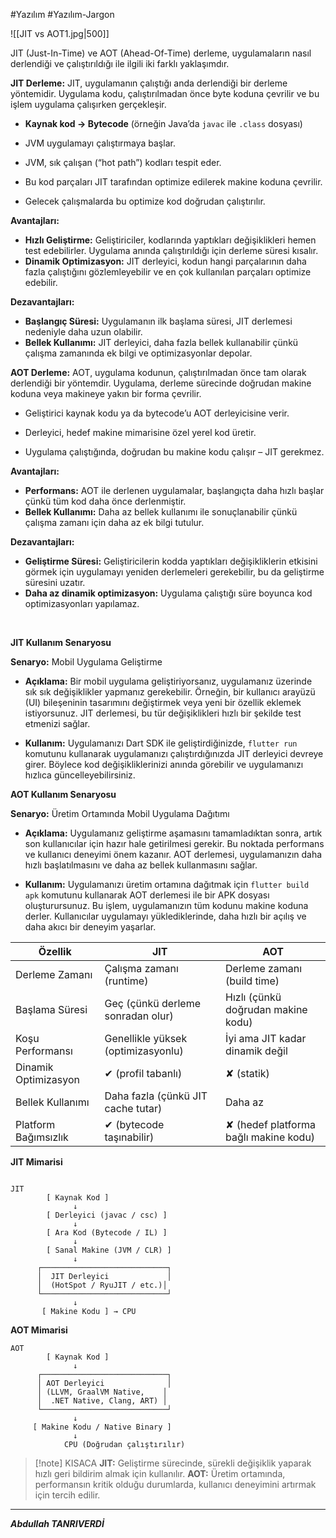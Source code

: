 #Yazılım #Yazılım-Jargon 

![[JIT vs AOT1.jpg|500]]


 JIT (Just-In-Time) ve AOT (Ahead-Of-Time) derleme, uygulamaların nasıl derlendiği ve çalıştırıldığı ile ilgili iki farklı yaklaşımdır.

**JIT Derleme:** JIT, uygulamanın çalıştığı anda derlendiği bir derleme yöntemidir. Uygulama kodu, çalıştırılmadan önce byte koduna çevrilir ve bu işlem uygulama çalışırken gerçekleşir.

- **Kaynak kod → Bytecode** (örneğin Java’da `javac` ile `.class` dosyası)
    
- JVM uygulamayı çalıştırmaya başlar.
    
- JVM, sık çalışan (“hot path”) kodları tespit eder.
    
- Bu kod parçaları JIT tarafından optimize edilerek makine koduna çevrilir.
    
- Gelecek çalışmalarda bu optimize kod doğrudan çalıştırılır.

**Avantajları:**

- **Hızlı Geliştirme:** Geliştiriciler, kodlarında yaptıkları değişiklikleri hemen test edebilirler. Uygulama anında çalıştırıldığı için derleme süresi kısalır.
- **Dinamik Optimizasyon:** JIT derleyici, kodun hangi parçalarının daha fazla çalıştığını gözlemleyebilir ve en çok kullanılan parçaları optimize edebilir.
  

**Dezavantajları:**

- **Başlangıç Süresi:** Uygulamanın ilk başlama süresi, JIT derlemesi nedeniyle daha uzun olabilir.
- **Bellek Kullanımı:** JIT derleyici, daha fazla bellek kullanabilir çünkü çalışma zamanında ek bilgi ve optimizasyonlar depolar.
  
**AOT Derleme:** AOT, uygulama kodunun, çalıştırılmadan önce tam olarak derlendiği bir yöntemdir. Uygulama, derleme sürecinde doğrudan makine koduna veya makineye yakın bir forma çevrilir.

- Geliştirici kaynak kodu ya da bytecode’u AOT derleyicisine verir.
    
- Derleyici, hedef makine mimarisine özel yerel kod üretir.
    
- Uygulama çalıştığında, doğrudan bu makine kodu çalışır – JIT gerekmez.

**Avantajları:**

- **Performans:** AOT ile derlenen uygulamalar, başlangıçta daha hızlı başlar çünkü tüm kod daha önce derlenmiştir.
- **Bellek Kullanımı:** Daha az bellek kullanımı ile sonuçlanabilir çünkü çalışma zamanı için daha az ek bilgi tutulur.


**Dezavantajları:**

- **Geliştirme Süresi:** Geliştiricilerin kodda yaptıkları değişikliklerin etkisini görmek için uygulamayı yeniden derlemeleri gerekebilir, bu da geliştirme süresini uzatır.
- **Daha az dinamik optimizasyon:** Uygulama çalıştığı süre boyunca kod optimizasyonları yapılamaz.

<br>

**JIT Kullanım Senaryosu**

**Senaryo:** Mobil Uygulama Geliştirme

- **Açıklama:** Bir mobil uygulama geliştiriyorsanız, uygulamanız üzerinde sık sık değişiklikler yapmanız gerekebilir. Örneğin, bir kullanıcı arayüzü (UI) bileşeninin tasarımını değiştirmek veya yeni bir özellik eklemek istiyorsunuz. JIT derlemesi, bu tür değişiklikleri hızlı bir şekilde test etmenizi sağlar.
    
- **Kullanım:** Uygulamanızı Dart SDK ile geliştirdiğinizde, `flutter run` komutunu kullanarak uygulamanızı çalıştırdığınızda JIT derleyici devreye girer. Böylece kod değişikliklerinizi anında görebilir ve uygulamanızı hızlıca güncelleyebilirsiniz.
    

**AOT Kullanım Senaryosu**

**Senaryo:** Üretim Ortamında Mobil Uygulama Dağıtımı

- **Açıklama:** Uygulamanız geliştirme aşamasını tamamladıktan sonra, artık son kullanıcılar için hazır hale getirilmesi gerekir. Bu noktada performans ve kullanıcı deneyimi önem kazanır. AOT derlemesi, uygulamanızın daha hızlı başlatılmasını ve daha az bellek kullanmasını sağlar.
    
- **Kullanım:** Uygulamanızı üretim ortamına dağıtmak için `flutter build apk` komutunu kullanarak AOT derlemesi ile bir APK dosyası oluşturursunuz. Bu işlem, uygulamanızın tüm kodunu makine koduna derler. Kullanıcılar uygulamayı yüklediklerinde, daha hızlı bir açılış ve daha akıcı bir deneyim yaşarlar.

| Özellik              | JIT                                | AOT                                   |
| -------------------- | ---------------------------------- | ------------------------------------- |
| Derleme Zamanı       | Çalışma zamanı (runtime)           | Derleme zamanı (build time)           |
| Başlama Süresi       | Geç (çünkü derleme sonradan olur)  | Hızlı (çünkü doğrudan makine kodu)    |
| Koşu Performansı     | Genellikle yüksek (optimizasyonlu) | İyi ama JIT kadar dinamik değil       |
| Dinamik Optimizasyon | ✔ (profil tabanlı)                 | ✘ (statik)                            |
| Bellek Kullanımı     | Daha fazla (çünkü JIT cache tutar) | Daha az                               |
| Platform Bağımsızlık | ✔ (bytecode taşınabilir)           | ✘ (hedef platforma bağlı makine kodu) |

**JIT Mimarisi**

```text

JIT
        [ Kaynak Kod ]
              ↓
        [ Derleyici (javac / csc) ]
              ↓
        [ Ara Kod (Bytecode / IL) ]
              ↓
        [ Sanal Makine (JVM / CLR) ]
              ↓
      ┌────────────────────────────┐
      │  JIT Derleyici             │
      │  (HotSpot / RyuJIT / etc.)│
      └────────────────────────────┘
              ↓
       [ Makine Kodu ] → CPU

```

**AOT Mimarisi**

```text
AOT
        [ Kaynak Kod ]
              ↓
      ┌────────────────────────────┐
      │ AOT Derleyici              │
      │ (LLVM, GraalVM Native,    │
      │  .NET Native, Clang, ART) │
      └────────────────────────────┘
              ↓
     [ Makine Kodu / Native Binary ]
              ↓
            CPU (Doğrudan çalıştırılır)

```

> [!note] KISACA
> **JIT:** Geliştirme sürecinde, sürekli değişiklik yaparak hızlı geri bildirim almak için kullanılır.
> **AOT:** Üretim ortamında, performansın kritik olduğu durumlarda, kullanıcı deneyimini artırmak için tercih edilir.

***
***Abdullah TANRIVERDİ***
